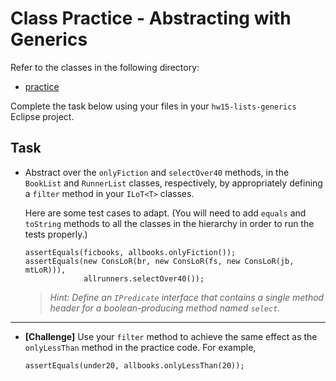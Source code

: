 # Class Practice - Abstracting with Generics

Refer to the classes in the following directory:

- [practice](./code/practice/)

Complete the task below using your files in your `hw15-lists-generics` Eclipse project.

## Task

- Abstract over the `onlyFiction` and `selectOver40` methods, in the `BookList` and `RunnerList` classes, respectively, by appropriately defining a `filter` method in your `ILoT<T>` classes.

    Here are some test cases to adapt. (You will need to add `equals` and `toString` methods to all the classes in the hierarchy in order to run the tests properly.)

    ```
    assertEquals(ficbooks, allbooks.onlyFiction());
    assertEquals(new ConsLoR(br, new ConsLoR(fs, new ConsLoR(jb, mtLoR))), 
                 allrunners.selectOver40());
    ```

    > *Hint: Define an `IPredicate` interface that contains a single method header for a boolean-producing method named `select`.*

---

- **[Challenge]** Use your `filter` method to achieve the same effect as the `onlyLessThan` method in the practice code. For example,

    ```
    assertEquals(under20, allbooks.onlyLessThan(20));
    ```

